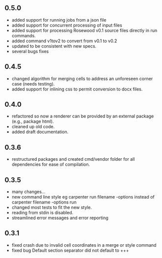 ## 0.5.0
- added support for running jobs from a json file
- added support for concurrent processing of input files
- added support for processing Rosewood v0.1 source files directly in run commands. 
- added command v1tov2 to convert from v0.1 to v0.2
- updated to be consistent with new specs.
- several bugs fixes

## 0.4.5
- changed algorithm for merging cells to address an unforeseen corner case (needs testing).
- added support for inlining css to permit conversion to docx files.

## 0.4.0
- refactored so now a renderer can be provided by an external package (e.g., package html).
- cleaned up old code.
- added draft documentation.

## 0.3.6
- restructured packages and created cmd/vendor folder for all dependencies for ease of compilation.

## 0.3.5
- many changes...
- new command line style eg carpenter run filename -options instead of carpenter filename -options run
- changed most tests to fit the new style.
- reading from stdin is disabled.
- streamlined error messages and error reporting

## 0.3.1
- fixed crash due to invalid cell coordinates in a merge or style command
- fixed bug Default section separator did not default to +++